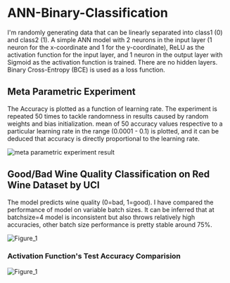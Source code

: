 # ANN-Binary-Classification

I'm randomly generating data that can be linearly separated into class1 (0) and class2 (1). 
 A simple ANN model with 2 neurons in the input layer (1 neuron for the x-coordinate and 1 for the y-coordinate), ReLU as the activation function for the input layer, and 1 neuron in the output layer with Sigmoid as the activation function is trained.
 There are no hidden layers. Binary Cross-Entropy (BCE) is used as a loss function. 

## Meta Parametric Experiment
The Accuracy is plotted as a function of learning rate. The experiment is repeated 50 times to tackle randomness in results caused by random weights and bias initialization. mean of 50 accuracy values respective to a particular learning rate in the range (0.0001 - 0.1) is plotted, and it can be deduced that accuracy is directly proportional to the learning rate.   

![meta parametric experiment result](https://github.com/nishit3/ANN-Binary-Classification/assets/90385616/058ac05c-98e3-43d4-9cf9-856d4941dfae)

## Good/Bad Wine Quality Classification on Red Wine Dataset by UCI

The model predicts wine quality (0=bad, 1=good). I have compared the performance of model on variable batch sizes. It can be inferred that at batchsize=4 model is inconsistent but also throws relatively high accuracies, other batch size performance is pretty stable around 75%.

![Figure_1](https://github.com/nishit3/ANN-Binary-Classification/assets/90385616/0eba27ae-2e3c-4d52-82b4-f3781b7901f7)

### Activation Function's Test Accuracy Comparision

![Figure_1](https://github.com/nishit3/ANN-Binary-Classification/assets/90385616/a6f5bb93-c53c-4244-94b4-3727d4c30b49)
